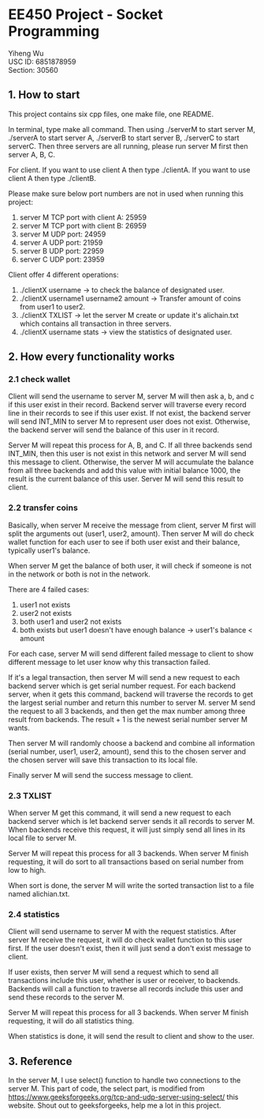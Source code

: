 # EE450 Project - Socket Programming
Yiheng Wu\
USC ID: 6851878959\
Section: 30560
## 1. How to start
This project contains six cpp files, one make file, one README.

In terminal, type make all command. Then using ./serverM to start server M, ./serverA to start server A, ./serverB to start server B, ./serverC to start serverC. Then three servers are all running, please run server M first then server A, B, C.

For client. If you want to use client A then type ./clientA. If you want to use client A then type ./clientB.

Please make sure below port numbers are not in used when running this project:
1. server M TCP port with client A: 25959
2. server M TCP port with client B: 26959
3. server M UDP port: 24959
4. server A UDP port: 21959
5. server B UDP port: 22959
6. server C UDP port: 23959

Client offer 4 different operations:
1. ./clientX username -> to check the balance of designated user.
2. ./clientX username1 username2 amount -> Transfer amount of coins from user1 to user2.
3. ./clientX TXLIST -> let the server M create or update it's alichain.txt which contains all transaction in three servers.
4. ./clientX username stats -> view the statistics of designated user.

## 2. How every functionality works
### 2.1 check wallet
Client will send the username to server M, server M will then ask a, b, and c if this user exist in their record. Backend server will traverse every record line in their records to see if this user exist. If not exist, the backend server will send INT_MIN to server M to represent user does not exist. Otherwise, the backend server will send the balance of this user in it record.

Server M will repeat this process for A, B, and C. If all three backends send INT_MIN, then this user is not exist in this network and server M will send this message to client. Otherwise, the server M will accumulate the balance from all three backends and add this value with initial balance 1000, the result is the current balance of this user. Server M will send this result to client.

### 2.2 transfer coins
Basically, when server M receive the message from client, server M first will split the arguments out (user1, user2, amount). Then server M will do check wallet function for each user to see if both user exist and their balance, typically user1's balance.

When server M get the balance of both user, it will check if someone is not in the network or both is not in the network.

There are 4 failed cases:
1. user1 not exists
2. user2 not exists
3. both user1 and user2 not exists
4. both exists but user1 doesn't have enough balance -> user1's balance < amount

For each case, server M will send different failed message to client to show different message to let user know why this transaction failed.

If it's a legal transaction, then server M will send a new request to each backend server which is get serial number request. For each backend server, when it gets this command, backend will traverse the records to get the largest serial number and return this number to server M. server M send the request to all 3 backends, and then get the max number among three result from backends. The result + 1 is the newest serial number server M wants.

Then server M will randomly choose a backend and combine all information (serial number, user1, user2, amount), send this to the chosen server and the chosen server will save this transaction to its local file.

Finally server M will send the success message to client.

### 2.3 TXLIST
When server M get this command, it will send a new request to each backend server which is let backend server sends it all records to server M. When backends receive this request, it will just simply send all lines in its local file to server M.

Server M will repeat this process for all 3 backends. When server M finish requesting, it will do sort to all transactions based on serial number from low to high. 

When sort is done, the server M will write the sorted transaction list to a file named alichian.txt.

### 2.4 statistics
Client will send username to server M with the request statistics. After server M receive the request, it will do check wallet function to this user first. If the user doesn't exist, then it will just send a don't exist message to client.

If user exists, then server M will send a request which to send all transactions include this user, whether is user or receiver, to backends. Backends will call a function to traverse all records include this user and send these records to the server M.

Server M will repeat this process for all 3 backends. When server M finish requesting, it will do all statistics thing.

When statistics is done, it will send the result to client and show to the user.

## 3. Reference
In the server M, I use select() function to handle two connections to the server M. This part of code, the select part, is modified from https://www.geeksforgeeks.org/tcp-and-udp-server-using-select/ this website. Shout out to geeksforgeeks, help me a lot in this project.

